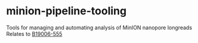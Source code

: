 # minion-pipeline-tooling

Tools for managing and automating analysis of MinION nanopore longreads
Relates to [B19006-555](https://docs.google.com/spreadsheets/d/14XQJgJ_Fk2FqaAuyZOWalApxIOcrkr5V0KlYvKmkl6Q/edit?ts=5ca74201#gid=420939240)
